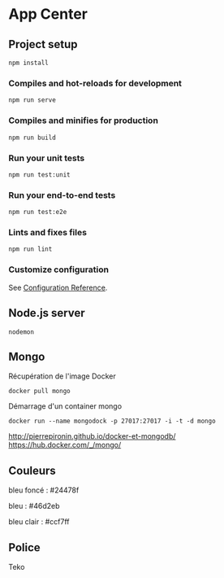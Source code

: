 # App Center


## Project setup
```
npm install
```

### Compiles and hot-reloads for development
```
npm run serve
```

### Compiles and minifies for production
```
npm run build
```

### Run your unit tests
```
npm run test:unit
```

### Run your end-to-end tests
```
npm run test:e2e
```

### Lints and fixes files
```
npm run lint
```

### Customize configuration
See [Configuration Reference](https://cli.vuejs.org/config/).


## Node.js server

```
nodemon
```

## Mongo

Récupération de l'image Docker

```
docker pull mongo
```

Démarrage d'un container mongo

```
docker run --name mongodock -p 27017:27017 -i -t -d mongo
```

http://pierrepironin.github.io/docker-et-mongodb/
https://hub.docker.com/_/mongo/

## Couleurs 

bleu foncé : #24478f

bleu : #46d2eb

bleu clair : #ccf7ff

## Police 

Teko

